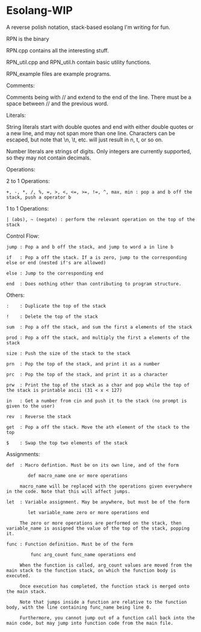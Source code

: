 # Esolang-WIP
A reverse polish notation, stack-based esolang I'm writing for fun.

RPN is the binary

RPN.cpp contains all the interesting stuff.

RPN_util.cpp and RPN_util.h contain basic utility functions.

RPN_example files are example programs.

Comments:

  Comments being with // and extend to the end of the line. There must be a space between // and the previous word.

Literals:

  String literals start with double quotes and end with either double quotes or a new line, and may not span more than one line. Characters can be escaped, but note that \n, \t, etc. will just result in n, t, or so on.
  
  Number literals are strings of digits. Only integers are currently supported, so they may not contain decimals.

Operations:

  2 to 1 Operations:
  
    +, -, *, /, %, =, >, <, <=, >=, !=, ^, max, min : pop a and b off the stack, push a operator b
    
  1 to 1 Operations:
  
    | (abs), ~ (negate) : perform the relevant operation on the top of the stack
    
  Control Flow:
  
    jump : Pop a and b off the stack, and jump to word a in line b
    
    if   : Pop a off the stack. If a is zero, jump to the corresponding else or end (nested if's are allowed)

    else : Jump to the corresponding end
    
    end  : Does nothing other than contributing to program structure.
  
  Others:
    
    :    : Duplicate the top of the stack
    
    !    : Delete the top of the stack
    
    sum  : Pop a off the stack, and sum the first a elements of the stack
    
    prod : Pop a off the stack, and multiply the first a elements of the stack
    
    size : Push the size of the stack to the stack
    
    prn  : Pop the top of the stack, and print it as a number
    
    prc  : Pop the top of the stack, and print it as a character
    
    prw  : Print the top of the stack as a char and pop while the top of the stack is printable ascii (31 < x < 127)
    
    in   : Get a number from cin and push it to the stack (no prompt is given to the user)
    
    rev  : Reverse the stack
    
    get  : Pop a off the stack. Move the ath element of the stack to the top
    
    $    : Swap the top two elements of the stack
    
Assignments:
  
    def  : Macro defintion. Must be on its own line, and of the form
            
            def macro_name one or more operations
         
         macro_name will be replaced with the operations given everywhere in the code. Note that this will affect jumps.
  
    let  : Variable assignment. May be anywhere, but must be of the form
            
            let variable_name zero or more operations end
         
         The zero or more operations are performed on the stack, then variable_name is assigned the value of the top of the stack, popping it.
  
    func : Function definition. Must be of the form
         
             func arg_count func_name operations end
         
         When the function is called, arg_count values are moved from the main stack to the function stack, on which the function body is executed.
         
         Once execution has completed, the function stack is merged onto the main stack.
         
         Note that jumps inside a function are relative to the function body, with the line containing func_name being line 0.
         
         Furthermore, you cannot jump out of a function call back into the main code, but may jump into function code from the main file.
